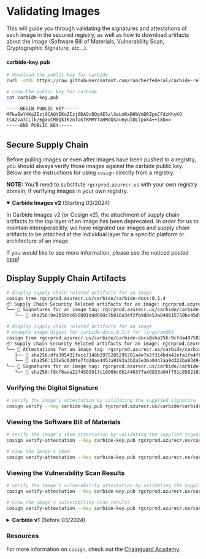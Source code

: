 # Validating Images

This will guide you through validating the signatures and attestations of each image in the secured registry, as well as how to download artifacts about the image (Software Bill of Materials, Vulnerability Scan, Cryptographic Signature, etc...).

#### carbide-key.pub

```bash
# download the public key for carbide
curl -sfOL https://raw.githubusercontent.com/rancherfederal/carbide-releases/main/carbide-key.pub

# view the public key for carbide
cat carbide-key.pub

-----BEGIN PUBLIC KEY-----
MFkwEwYHKoZIzj0CAQYIKoZIzj0DAQcDQgAE5zlXeLmRxBHbVmDRZpnCFdzKhyKO
tCAZva7CLlk/6gxvCM0QkIKznfaGTRMMYTaHMdQSau6yulDLlpokA++i8Q==
-----END PUBLIC KEY-----
```

## Secure Supply Chain

Before pulling images or even after images have been pushed to a registry, you should always verify those images against the carbide public key. Below are the instructions for using `cosign` directly from a registry.

**NOTE:** You'll need to substitute `rgcrprod.azurecr.us` with your own registry domain, if verifying images in your own registry.

<details open>
<summary><b>Carbide Images v2</b> (Starting 03/2024)</summary>

In Carbide Images v2 (or Cosign v2), the attachment of supply chain artifacts to the top layer of an image has been deprecated. In order for us to maintain interoperability, we have migrated our images and supply chain artifacts to be attached at the individual layer for a specific platform or architecture of an image.

If you would like to see more information, please see the noticed posted [here](https://github.com/sigstore/cosign/blob/main/specs/SBOM_SPEC.md)!

## Display Supply Chain Artifacts

```bash
# display supply chain related artifacts for an image
cosign tree rgcrprod.azurecr.us/carbide/carbide-docs:0.1.4
📦 Supply Chain Security Related artifacts for an image: rgcrprod.azurecr.us/carbide/carbide-docs:0.1.4
└── 🔐 Signatures for an image tag: rgcrprod.azurecr.us/carbide/carbide-docs:sha256-9f4251c8cb5161b7a1670788d4e716e735779804933e4db7698a625a2c762a44.sig
   └── 🍒 sha256:9e1b59dc650801d4d088c7b816a34f2fb9d8e53a040615750bc45d9202b522b0
```

```bash
# display supply chain related artifacts for an image
# example image digest for carbide-docs:0.1.4 for linux/amd64
cosign tree rgcrprod.azurecr.us/carbide/carbide-docs@sha256:9cfda4875822b37f1e899c962e9bae5bb709235a1794834a839eaa74f429eb91
📦 Supply Chain Security Related artifacts for an image: rgcrprod.azurecr.us/carbide/carbide-docs@sha256:9cfda4875822b37f1e899c962e9bae5bb709235a1794834a839eaa74f429eb91
└── 💾 Attestations for an image tag: rgcrprod.azurecr.us/carbide/carbide-docs:sha256-9cfda4875822b37f1e899c962e9bae5bb709235a1794834a839eaa74f429eb91.att
   ├── 🍒 sha256:dfa305431fecc7148b2975285295701a4e7e2f314bda41efa1fe4fb31758dc68
   └── 🍒 sha256:133e5c020fe7fd20ae4453a9193a3b2a5e36a0447aa9d322ba83494bfde912d4
└── 🔐 Signatures for an image tag: rgcrprod.azurecr.us/carbide/carbide-docs:sha256-9cfda4875822b37f1e899c962e9bae5bb709235a1794834a839eaa74f429eb91.sig
   └── 🍒 sha256:f8cf6aea22f450991fc1800bc0b1440377a40833a94ff51c850210218fd5ad4d
```

### Verifying the Digital Signature

```bash
# verify the image's attestation by validating the supplied signature
cosign verify --key carbide-key.pub rgcrprod.azurecr.us/carbide/carbide-docs:0.1.4 | jq
```

### Viewing the Software Bill of Materials

```bash
# verify the image's sbom attestation by validating the supplied signature
cosign verify-attestation --key carbide-key.pub rgcrprod.azurecr.us/carbide/carbide-docs@sha256:9cfda4875822b37f1e899c962e9bae5bb709235a1794834a839eaa74f429eb91 --type spdxjson | jq

# view the image's sbom
cosign verify-attestation --key carbide-key.pub rgcrprod.azurecr.us/carbide/carbide-docs@sha256:9cfda4875822b37f1e899c962e9bae5bb709235a1794834a839eaa74f429eb91 --type spdxjson | jq -r '.payload' | base64 -d | jq
```

### Viewing the Vulnerability Scan Results

```bash
# verify the image's vulnerability attestation by validating the supplied signature
cosign verify-attestation --key carbide-key.pub rgcrprod.azurecr.us/carbide/carbide-docs@sha256:9cfda4875822b37f1e899c962e9bae5bb709235a1794834a839eaa74f429eb91 --type vuln | jq

# view the image's vulnerability scan results
cosign verify-attestation --key carbide-key.pub rgcrprod.azurecr.us/carbide/carbide-docs@sha256:9cfda4875822b37f1e899c962e9bae5bb709235a1794834a839eaa74f429eb91 --type vuln | jq -r '.payload' | base64 -d | jq
```

</details>

<details>
<summary><b>Carbide v1</b> (Before 03/2024)</summary>

## Display Supply Chain Artifacts

```bash
# display supply chain related artifacts for an image
cosign tree rgcrprod.azurecr.us/carbide/carbide-docs:0.1.3
📦 Supply Chain Security Related artifacts for an image: rgcrprod.azurecr.us/carbide/carbide-docs:0.1.3
└── 💾 Attestations for an image tag: rgcrprod.azurecr.us/carbide/carbide-docs:sha256-4d8b3e7e6e1a7640ca5f4ea833a5aef7a6f031947093e3e7625c8c949c1c8839.att
   └── 🍒 sha256:8890d36772569483c9295be31a779770af0a61b51c6ba83cecc699fc724b9fd7
└── 🔐 Signatures for an image tag: rgcrprod.azurecr.us/carbide/carbide-docs:sha256-4d8b3e7e6e1a7640ca5f4ea833a5aef7a6f031947093e3e7625c8c949c1c8839.sig
   └── 🍒 sha256:a28126ae0a4bb23f71787e912125c25232677f6948812d937fd8feb9fe03ac6f
└── 📦 SBOMs for an image tag: rgcrprod.azurecr.us/carbide/carbide-docs:sha256-4d8b3e7e6e1a7640ca5f4ea833a5aef7a6f031947093e3e7625c8c949c1c8839.sbom
   └── 🍒 sha256:970fc626b7075bd4822083cebc26d2e7cfcc1d5f1bfbcf9c3d0b3543a769be99
```

### Verifying the Digital Signature

```bash
# verify the image's attestation by validating the supplied signature
cosign verify --key carbide-key.pub rgcrprod.azurecr.us/carbide/carbide-docs:0.1.3
```

### Viewing the Software Bill of Materials

```bash
# verify the image's SBOM attestation by validating the supplied signature
cosign verify --key carbide-key.pub rgcrprod.azurecr.us/carbide/carbide-docs:0.1.3 --attachment sbom

# view the image's SBOM
cosign download sbom rgcrprod.azurecr.us/carbide/carbide-docs:0.1.3
```

### Viewing the Vulnerability Scan Results

```bash
# verify the image's SBOM attestation by validating the supplied signature
cosign verify-attestation --key carbide-key.pub rgcrprod.azurecr.us/carbide/carbide-docs:0.1.3 --type vuln | jq

# view the image's vulnerability scan results
cosign verify-attestation --key carbide-key.pub rgcrprod.azurecr.us/carbide/carbide-docs:0.1.3 --type vuln | jq -r '.payload' | base64 -d | jq
```

</details>

### Resources

For more information on `cosign`, check out the [Chainguard Academy](https://edu.chainguard.dev/open-source/sigstore/cosign/how-to-verify-file-signatures-with-cosign).
